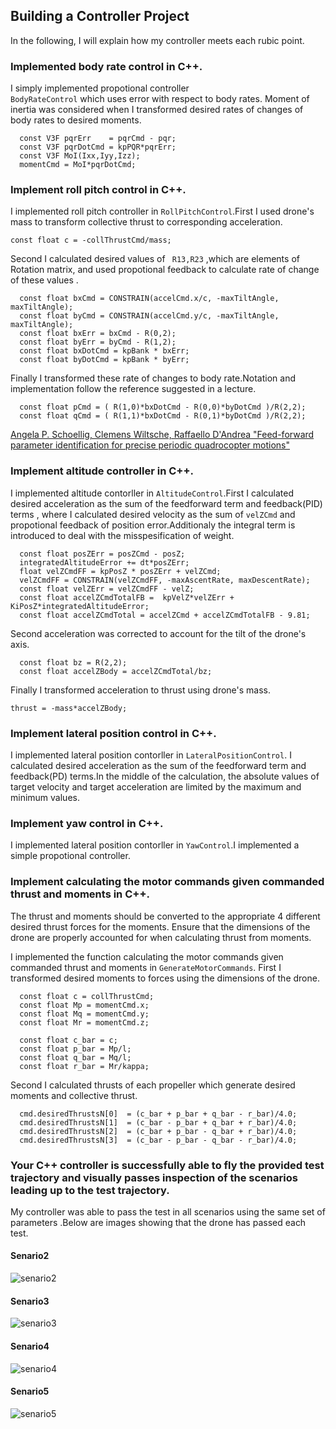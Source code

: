 
## Building a Controller Project 
In the following, I will explain how my controller meets each rubic point.

### Implemented body rate control in C++.
I simply implemented propotional controller  <code> BodyRateControl</code> which uses error with respect to body rates. 
Moment of inertia was considered when I transformed desired rates of changes of body rates to desired moments.


```
  const V3F pqrErr    = pqrCmd - pqr;  
  const V3F pqrDotCmd = kpPQR*pqrErr;  
  const V3F MoI(Ixx,Iyy,Izz);  
  momentCmd = MoI*pqrDotCmd;
```
### Implement roll pitch control in C++.
I implemented roll pitch controller in <code>RollPitchControl</code>.First I used drone's mass to transform collective thrust to corresponding acceleration.

```
const float c = -collThrustCmd/mass;
```

Second I calculated desired values of <code> R13,R23</code> ,which are elements of Rotation matrix,  and used propotional feedback to calculate rate of change of these values .

```
  const float bxCmd = CONSTRAIN(accelCmd.x/c, -maxTiltAngle, maxTiltAngle);
  const float byCmd = CONSTRAIN(accelCmd.y/c, -maxTiltAngle, maxTiltAngle);
  const float bxErr = bxCmd - R(0,2);
  const float byErr = byCmd - R(1,2);
  const float bxDotCmd = kpBank * bxErr;
  const float byDotCmd = kpBank * byErr;
```
Finally I transformed these rate of changes to body rate.Notation and implementation follow the reference suggested in a lecture. 
```
  const float pCmd = ( R(1,0)*bxDotCmd - R(0,0)*byDotCmd )/R(2,2);
  const float qCmd = ( R(1,1)*bxDotCmd - R(0,1)*byDotCmd )/R(2,2);
```

[Angela P. Schoellig, Clemens Wiltsche, Raffaello D'Andrea "Feed-forward parameter identification for precise periodic quadrocopter motions"](https://ieeexplore.ieee.org/document/6315248?section=abstract)


### Implement altitude controller in C++.
I implemented altitude contorller in <code>AltitudeControl</code>.First I calculated desired acceleration as the sum of the feedforward term and feedback(PID) terms , where  I calculated desired velocity as the sum of <code>velZCmd</code> and propotional feedback of position error.Additionaly the integral term is introduced to deal with the misspesification of weight.
```
  const float posZErr = posZCmd - posZ;
  integratedAltitudeError += dt*posZErr;
  float velZCmdFF = kpPosZ * posZErr + velZCmd;
  velZCmdFF = CONSTRAIN(velZCmdFF, -maxAscentRate, maxDescentRate);
  const float velZErr = velZCmdFF - velZ;
  const float accelZCmdTotalFB =  kpVelZ*velZErr + KiPosZ*integratedAltitudeError;
  const float accelZCmdTotal = accelZCmd + accelZCmdTotalFB - 9.81;
```
Second acceleration was corrected to account for the tilt of the drone's axis.
```
  const float bz = R(2,2);
  const float accelZBody = accelZCmdTotal/bz;
```
Finally I transformed acceleration to thrust using drone's mass.
```
thrust = -mass*accelZBody;
```

### Implement lateral position control in C++.
I implemented lateral position contorller in <code>LateralPositionControl</code>.
I calculated desired acceleration as the sum of the feedforward term and feedback(PD) terms.In the middle of the calculation, the absolute values of target velocity and target acceleration are limited by the maximum and minimum values.


### Implement yaw control in C++.
I implemented lateral position contorller in <code>YawControl</code>.I implemented a simple propotional controller.

### Implement calculating the motor commands given commanded thrust and moments in C++.

The thrust and moments should be converted to the appropriate 4 different desired thrust forces for the moments. Ensure that the dimensions of the drone are properly accounted for when calculating thrust from moments.

I implemented the function calculating the motor commands given commanded thrust and moments in <code>GenerateMotorCommands</code>.
First I transformed desired moments to forces using the dimensions of the drone.
```
  const float c = collThrustCmd;
  const float Mp = momentCmd.x;
  const float Mq = momentCmd.y;
  const float Mr = momentCmd.z;

  const float c_bar = c;
  const float p_bar = Mp/l;
  const float q_bar = Mq/l;
  const float r_bar = Mr/kappa;
```
Second I calculated thrusts of each propeller which generate desired moments and collective thrust.
```
  cmd.desiredThrustsN[0]  = (c_bar + p_bar + q_bar - r_bar)/4.0;
  cmd.desiredThrustsN[1]  = (c_bar - p_bar + q_bar + r_bar)/4.0;
  cmd.desiredThrustsN[2]  = (c_bar + p_bar - q_bar + r_bar)/4.0;
  cmd.desiredThrustsN[3]  = (c_bar - p_bar - q_bar - r_bar)/4.0;
```

### Your C++ controller is successfully able to fly the provided test trajectory and visually passes inspection of the scenarios leading up to the test trajectory.

My controller was able to pass the test in all scenarios using the same set of parameters .Below are images showing that the drone has passed each test.

#### Senario2
![senario2](.fig/senario2.png?raw=true)
#### Senario3
![senario3](https://github.com/yshibata8513/FCND_Udacity/tree/master/FCND-Controls-CPP/fig/senario3.png?raw=true)
#### Senario4
![senario4](https://github.com/yshibata8513/FCND_Udacity/tree/master/FCND-Controls-CPP/fig/senario4.png?raw=true)
#### Senario5
![senario5](https://github.com/yshibata8513/FCND_Udacity/tree/master/FCND-Controls-CPP/fig/senario5.png?raw=true)